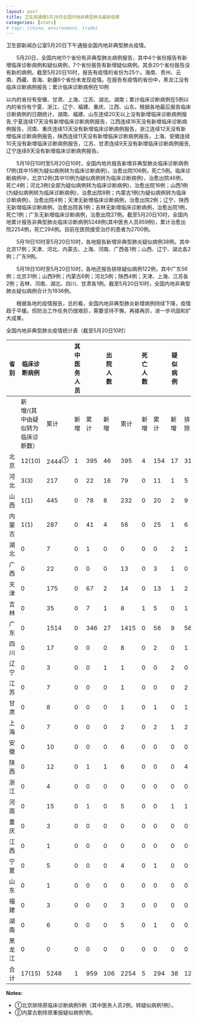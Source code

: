 ```yaml
---
layout: post
title: 卫生部通报5月20日全国内地非典型肺炎最新疫情
categories: [stats]
# tags: [china, environment, trade]
---
```


卫生部新闻办公室5月20日下午通报全国内地非典型肺炎疫情。

　　5月20日，全国内地11个省份有非典型肺炎病例报告，其中4个省份报告有新增临床诊断病例和疑似病例，7个省份报告有新增疑似病例。其余20个省份报告没有新的病例。截至5月20日10时，报告有疫情的省份为25个。海南、贵州、云南、西藏、青海、新疆6个省份未发现疫情。在报告有疫情的省份中，黑龙江没有临床诊断病例报告；累计临床诊断病例在10例

以内的省份有安徽、甘肃、上海、江苏、湖北、湖南；累计临床诊断病例在5例以内的省份有宁夏、浙江、辽宁、福建、重庆、江西、山东。根据各地最后报告临床诊断病例的日期统计，湖南、福建、山东连续20天以上没有新增临床诊断病例报告,宁夏连续17天没有新增临床诊断病例报告，江西连续16天没有新增临床诊断病例报告，河南、重庆连续13天没有新增临床诊断病例报告，浙江连续12天没有新增临床诊断病例报告，陕西连续11天没有新增临床诊断病例报告，上海、安徽连续10天没有新增临床诊断病例报告，江苏、甘肃连续9天没有新增临床诊断病例报告,辽宁连续8天没有新增临床诊断病例报告。

　　5月19日10时至5月20日10时，全国内地共报告新增非典型肺炎临床诊断病例17例(其中15例为疑似病例转为临床诊断病例)，治愈出院106例，死亡5例。临床诊断病例中，北京12例(其中10例为疑似病例转为临床诊断病例)，治愈出院46例，死亡4例；河北3例(全部为疑似病例转为临床诊断病例)，治愈出院16例；山西1例(为疑似病例转为临床诊断病例)，治愈出院8例；内蒙古1例(为疑似病例转为临床诊断病例)，治愈出院4例；天津无新增临床诊断病例，治愈出院2例；辽宁、陕西无新增临床诊断病例，治愈出院各1例；吉林无新增临床诊断病例，治愈出院1例，死亡1例；广东无新增临床诊断病例，治愈出院27例。截至5月20日10时，全国内地累计报告非典型肺炎临床诊断病例5248例(其中医务人员959例)，累计治愈出院2254例，死亡294例。目前在医院接受治疗的患者为2700例。

　　5月19日10时至5月20日10时，各地报告新增非典型肺炎疑似病例38例。其中北京17例；天津、河北、内蒙古、上海、河南、广西各1例；山西、辽宁、湖北各2例；广东9例。

　　5月19日10时至5月20日10时，各地还报告排除疑似病例122例，其中广东56例；北京31例；山西9例；内蒙古6例；河北5例；陕西4例；天津、上海、江苏各2例；吉林、河南、湖北、四川、甘肃各1例。截至5月20日10时，全国内地非典型肺炎疑似病例合计为1936例。

　　根据各地的疫情报告，总的看，全国内地非典型肺炎新增病例持续下降，疫情趋于平缓。但防治工作任务仍很艰巨，需要坚持不懈，再接再厉，进一步巩固和扩大成果。

全国内地非典型肺炎疫情统计表（截至5月20日10时）


| 省 别 | 临床诊断病例            |                  | 其中医务人员 |     | 出院人数 |      | 死亡人数 |     | 疑似病例 |     |                 |
| --- | ----------------- | ---------------- | ------ | --- | ---- | ---- | ---- | --- | ---- | --- | --------------- |
|     | 新增/(其中由疑似转为临床诊断数） | 累计               | 新增     | 累计  | 新增   | 累计   | 新增   | 累计  | 新增   | 排除  | 合计              |
| 北京  | 12(10)            | 2444<sup>①</sup> | 1      | 395 | 46   | 395  | 4    | 154 | 17   | 31  | 1225            |
| 河北  | 3(3)              | 217              | 0      | 22  | 16   | 79   | 0    | 11  | 1    | 5   | 102             |
| 山西  | 1(1)              | 445              | 0      | 78  | 8    | 232  | 0    | 20  | 2    | 9   | 64              |
| 内蒙古 | 1(1)              | 287              | 0      | 41  | 4    | 56   | 0    | 25  | 1    | 6   | 159<sup>②</sup> |
| 湖北  | 0                 | 7                | 0      | 1   | 0    | 0    | 0    | 0   | 2    | 1   | 17              |
| 广西  | 0                 | 22               | 0      | 0   | 0    | 13   | 0    | 3   | 1    | 0   | 5               |
| 天津  | 0                 | 175              | 0      | 67  | 2    | 14   | 0    | 13  | 1    | 2   | 100             |
| 吉林  | 0                 | 35               | 0      | 7   | 1    | 8    | 1    | 5   | 0    | 1   | 6               |
| 广东  | 0                 | 1514             | 0      | 346 | 27   | 1415 | 0    | 56  | 9    | 56  | 173             |
| 四川  | 0                 | 17               | 0      | 0   | 0    | 8    | 0    | 2   | 0    | 1   | 8               |
| 辽宁  | 0                 | 3                | 0      | 0   | 1    | 1    | 0    | 0   | 2    | 0   | 6               |
| 江苏  | 0                 | 7                | 0      | 0   | 0    | 1    | 0    | 0   | 0    | 2   | 15              |
| 甘肃  | 0                 | 8                | 0      | 0   | 0    | 1    | 0    | 1   | 0    | 1   | 0               |
| 上海  | 0                 | 7                | 0      | 0   | 0    | 2    | 0    | 2   | 1    | 2   | 9               |
| 安徽  | 0                 | 10               | 0      | 0   | 0    | 6    | 0    | 0   | 0    | 0   | 8               |
| 陕西  | 0                 | 12               | 0      | 1   | 1    | 6    | 0    | 0   | 0    | 4   | 12              |
| 浙江  | 0                 | 4                | 0      | 0   | 0    | 0    | 0    | 0   | 0    | 0   | 3               |
| 河南  | 0                 | 15               | 0      | 1   | 0    | 5    | 0    | 0   | 1    | 1   | 7               |
| 重庆  | 0                 | 3                | 0      | 0   | 0    | 0    | 0    | 0   | 0    | 0   | 7               |
| 江西  | 0                 | 1                | 0      | 0   | 0    | 0    | 0    | 0   | 0    | 0   | 0               |
| 宁夏  | 0                 | 5                | 0      | 0   | 0    | 4    | 0    | 1   | 0    | 0   | 2               |
| 山东  | 0                 | 1                | 0      | 0   | 0    | 0    | 0    | 0   | 0    | 0   | 1               |
| 福建  | 0                 | 3                | 0      | 0   | 0    | 3    | 0    | 0   | 0    | 0   | 1               |
| 湖南  | 0                 | 6                | 0      | 0   | 0    | 5    | 0    | 1   | 0    | 0   | 2               |
| 黑龙江 | 0                 | 0                | 0      | 0   | 0    | 0    | 0    | 0   | 0    | 0   | 4               |
| 合 计 | 17(15)            | 5248             | 1      | 959 | 106  | 2254 | 5    | 294 | 38   | 122 | 1936            |


**Notes:**
- ①北京排除原临床诊断病例5例（其中医务人员2例，转疑似病例1例）。
- ②内蒙古剔除原重报疑似病例1例。
